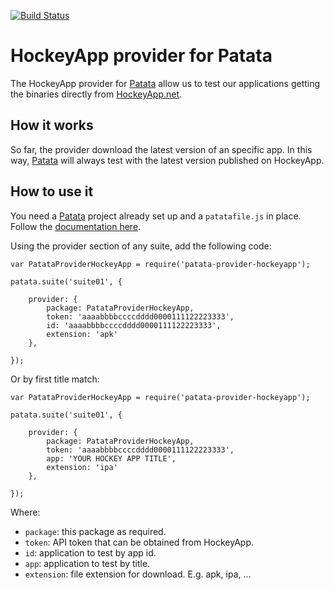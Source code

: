 [![Build Status](https://travis-ci.org/eridem/patata-provider-hockeyapp.svg?branch=master)](https://travis-ci.org/eridem/patata-provider-hockeyapp)

# HockeyApp provider for Patata

The HockeyApp provider for [Patata](http://patata.io) allow us to test our applications getting the binaries directly from [HockeyApp.net](http://hockeyApp.net).

## How it works

So far, the provider download the latest version of an specific app. In this way, [Patata](http://patata.io) will always test with the latest version published on HockeyApp.

## How to use it

You need a [Patata](https://bitbucket.org/patataio/patata/overview) project already set up and a ```patatafile.js``` in place. Follow the [documentation here](https://bitbucket.org/patataio/patata/overview).

Using the provider section of any suite, add the following code:

```
var PatataProviderHockeyApp = require('patata-provider-hockeyapp');

patata.suite('suite01', {

    provider: {
        package: PatataProviderHockeyApp,
        token: 'aaaabbbbccccdddd0000111122223333',
        id: 'aaaabbbbccccdddd0000111122223333',
        extension: 'apk'
    },
        
});
```

Or by first title match:

```
var PatataProviderHockeyApp = require('patata-provider-hockeyapp');

patata.suite('suite01', {

    provider: {
        package: PatataProviderHockeyApp,
        token: 'aaaabbbbccccdddd0000111122223333',
        app: 'YOUR HOCKEY APP TITLE',
        extension: 'ipa'
    },
        
});
```

Where:

- ```package```: this package as required.
- ```token```: API token that can be obtained from HockeyApp.
- ```id```: application to test by app id.
- ```app```: application to test by title.
- ```extension```: file extension for download. E.g. apk, ipa, ...

